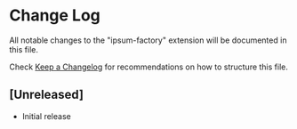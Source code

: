 # Change Log

All notable changes to the "ipsum-factory" extension will be documented in this file.

Check [Keep a Changelog](http://keepachangelog.com/) for recommendations on how to structure this file.

## [Unreleased]

- Initial release